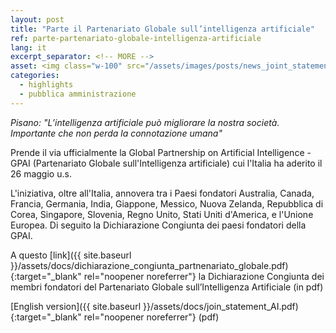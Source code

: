```yaml
---
layout: post
title: "Parte il Partenariato Globale sull’intelligenza artificiale"
ref: parte-partenariato-globale-intelligenza-artificiale
lang: it
excerpt_separator: <!-- MORE -->
asset: <img class="w-100" src="/assets/images/posts/news_joint_statement_ITA.jpg" alt="Parte il Partenariato Globale sull’intelligenza artificiale"/>
categories:
  - highlights
  - pubblica amministrazione
---
```


_Pisano: "L’intelligenza artificiale può migliorare la nostra società. Importante che non perda la connotazione umana"_

<!-- MORE -->
Prende il via ufficialmente la Global Partnership on Artificial Intelligence - GPAI (Partenariato Globale sull'Intelligenza artificiale) cui l'Italia ha aderito il 26 maggio u.s.  

L'iniziativa, oltre all'Italia, annovera tra i Paesi fondatori Australia, Canada, Francia, Germania, India, Giappone, Messico, Nuova Zelanda, Repubblica di Corea, Singapore, Slovenia, Regno Unito, Stati Uniti d'America, e l'Unione Europea. Di seguito la Dichiarazione Congiunta dei paesi fondatori della GPAI.  

A questo [link]({{ site.baseurl }}/assets/docs/dichiarazione_congiunta_partnenariato_globale.pdf){:target="_blank" rel="noopener noreferrer"} la Dichiarazione Congiunta dei membri fondatori del Partenariato Globale sull’Intelligenza Artificiale (in pdf)  

[English version]({{ site.baseurl }}/assets/docs/join_statement_AI.pdf){:target="_blank" rel="noopener noreferrer"} (pdf)  

